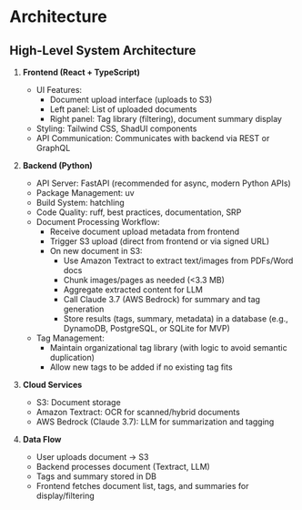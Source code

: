# Architecture

## High-Level System Architecture

1. **Frontend (React + TypeScript)**
   - UI Features:
     - Document upload interface (uploads to S3)
     - Left panel: List of uploaded documents
     - Right panel: Tag library (filtering), document summary display
   - Styling: Tailwind CSS, ShadUI components
   - API Communication: Communicates with backend via REST or GraphQL

2. **Backend (Python)**
   - API Server: FastAPI (recommended for async, modern Python APIs)
   - Package Management: uv
   - Build System: hatchling
   - Code Quality: ruff, best practices, documentation, SRP
   - Document Processing Workflow:
     - Receive document upload metadata from frontend
     - Trigger S3 upload (direct from frontend or via signed URL)
     - On new document in S3:
       - Use Amazon Textract to extract text/images from PDFs/Word docs
       - Chunk images/pages as needed (<3.3 MB)
       - Aggregate extracted content for LLM
       - Call Claude 3.7 (AWS Bedrock) for summary and tag generation
       - Store results (tags, summary, metadata) in a database (e.g., DynamoDB, PostgreSQL, or SQLite for MVP)
   - Tag Management:
     - Maintain organizational tag library (with logic to avoid semantic duplication)
     - Allow new tags to be added if no existing tag fits

3. **Cloud Services**
   - S3: Document storage
   - Amazon Textract: OCR for scanned/hybrid documents
   - AWS Bedrock (Claude 3.7): LLM for summarization and tagging

4. **Data Flow**
   - User uploads document → S3
   - Backend processes document (Textract, LLM)
   - Tags and summary stored in DB
   - Frontend fetches document list, tags, and summaries for display/filtering 